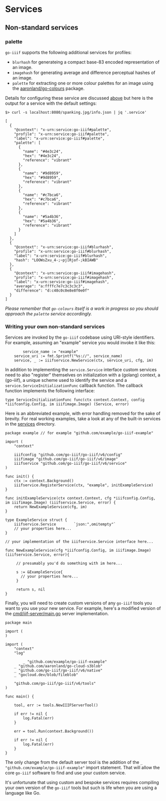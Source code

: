 # Services

## Non-standard services

### palette

`go-iiif` supports the following additional services for profiles:

* `blurhash` for generateing a compact base-83 encoded representation of an image.
* `imagehash` for generating average and difference perceptual hashes of an image.
* `palette` for extracting one or more colour palettes for an image using the [aaronland/go-colours](https://github.com/aaronland/go-colours) package.

Details for configuring these service are discussed [above](#services) but here is the output for a service with the default settings:

```
$> curl -s localhost:8080/spanking.jpg/info.json | jq '.service'

[
  {
    "@context": "x-urn:service:go-iiif#palette",
    "profile": "x-urn:service:go-iiif#palette",
    "label": "x-urn:service:go-iiif#palette",
    "palette": [
      {
        "name": "#4e3c24",
        "hex": "#4e3c24",
        "reference": "vibrant"
      },
      {
        "name": "#9d8959",
        "hex": "#9d8959",
        "reference": "vibrant"
      },
      {
        "name": "#c7bca6",
        "hex": "#c7bca6",
        "reference": "vibrant"
      },
      {
        "name": "#5a4b36",
        "hex": "#5a4b36",
        "reference": "vibrant"
      }
    ]
  },
  {
    "@context": "x-urn:service:go-iiif#blurhash",
    "profile": "x-urn:service:go-iiif#blurhash",
    "label": "x-urn:service:go-iiif#blurhash",
    "hash": "LOOWsZxu_4-;~pj[Rjof-;kBIAWB"
  },
  {
    "@context": "x-urn:service:go-iiif#imagehash",
    "profile": "x-urn:service:go-iiif#imagehash",
    "label": "x-urn:service:go-iiif#imagehash",
    "average": "a:ffffc7e7c3c3c3c3",
    "difference": "d:c48c0c0e8e8f0e0f"
  }
]
```

_Please remember that `go-colours` itself is a work in progress so you should approach the `palette` service accordingly._

### Writing your own non-standard services

Services are invoked by the `go-iiif` codebase using URI-style identifiers. For example, assuming an "example" service you would invoke it like this:

```
    	service_name := "example"	
	service_uri := fmt.Sprintf("%s://", service_name)
	service, _ := iiifservice.NewService(ctx, service_uri, cfg, im)
```

In addition to implementing the `service.Service` interface custom services need to also "register" themselves on initialization with a (golang) context, a (go-iiif), a unique scheme used to identify the service and a `service.ServiceInitializationFunc` callback function. The callback function implements the following interface:

```
type ServiceInitializationFunc func(ctx context.Context, config *iiifconfig.Config, im iiifimage.Image) (Service, error)
```

Here is an abbreviated example, with error handling removed for the sake of brevity. For real working examples, take a look at any of the built-in services in the [services](services) directory.

```
package example	// for example "github.com/example/go-iiif-example"

import (
	"context"
	
	iiifconfig "github.com/go-iiif/go-iiif/v6/config"
	iiifimage "github.com/go-iiif/go-iiif/v6/image"	
	iiifservice "github.com/go-iiif/go-iiif/v6/service"	
)

func init() {
	ctx := context.Background()
	iiifservice.RegisterService(ctx, "example", initExampleService)
}

func initExampleService(ctx context.Context, cfg *iiifconfig.Config, im iiifimage.Image) (iiifservice.Service, error) {
	return NewExampleService(cfg, im)
}

type ExampleService struct {
	iiifservice.Service        `json:",omitempty"`
	// your properties here...
}

// your implementation of the iiifservice.Service interface here...

func NewExampleService(cfg *iiifconfig.Config, im iiifimage.Image) (iiifservice.Service, error){

     // presumably you'd do something with im here...
     
     s := &ExampleService{
       // your properties here...
     }

     return s, nil
}
```

Finally, you will need to create custom versions of any `go-iiif` tools you want to you use your new service. For example, here's a modified version of the [cmd/iiif-server/main.go](cmd/iiif-server/main.go) server implementation.

```
package main

import (
)

import (
	"context"
	"log"
	
        _ "github.com/example/go-iiif-example"
	_ "github.com/aaronland/go-cloud-s3blob"
	_ "github.com/go-iiif/go-iiif/v6/native"
	_ "gocloud.dev/blob/fileblob"       

	"github.com/go-iiif/go-iiif/v6/tools"
)

func main() {

	tool, err := tools.NewIIIFServerTool()

	if err != nil {
		log.Fatal(err)
	}

	err = tool.Run(context.Background())

	if err != nil {
		log.Fatal(err)
	}
}
```

 The only change from the default server tool is the addition of the `_ "github.com/example/go-iiif-example"` import statement. That will allow the core `go-iiif` software to find and use your custom service.

It's unfortunate that using custom and bespoke services requires compiling your own version of the `go-iiif` tools but such is life when you are using a language like Go.

